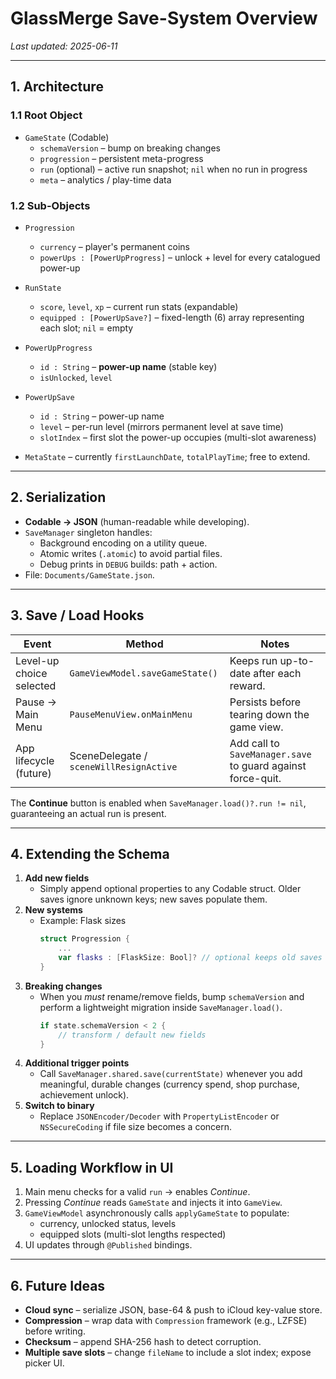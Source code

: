 # GlassMerge Save-System Overview

_Last updated: 2025-06-11_

---

## 1. Architecture

### 1.1 Root Object
* `GameState` (Codable)
  * `schemaVersion` – bump on breaking changes
  * `progression` – persistent meta-progress
  * `run` (optional) – active run snapshot; `nil` when no run in progress
  * `meta` – analytics / play-time data

### 1.2 Sub-Objects
* `Progression`
  * `currency` – player's permanent coins
  * `powerUps : [PowerUpProgress]` – unlock + level for every catalogued power-up

* `RunState`
  * `score`, `level`, `xp` – current run stats (expandable)
  * `equipped : [PowerUpSave?]` – fixed-length (6) array representing each slot; `nil` = empty

* `PowerUpProgress`
  * `id : String` – **power-up name** (stable key)
  * `isUnlocked`, `level`

* `PowerUpSave`
  * `id : String` – power-up name
  * `level` – per-run level (mirrors permanent level at save time)
  * `slotIndex` – first slot the power-up occupies (multi-slot awareness)

* `MetaState` – currently `firstLaunchDate`, `totalPlayTime`; free to extend.

---

## 2. Serialization
* **Codable → JSON** (human-readable while developing).
* `SaveManager` singleton handles:
  * Background encoding on a utility queue.
  * Atomic writes (`.atomic`) to avoid partial files.
  * Debug prints in `DEBUG` builds: path + action.
* File: `Documents/GameState.json`.

---

## 3. Save / Load Hooks
| Event | Method | Notes |
|-------|--------|-------|
| Level-up choice selected | `GameViewModel.saveGameState()` | Keeps run up-to-date after each reward. |
| Pause → Main Menu | `PauseMenuView.onMainMenu` | Persists before tearing down the game view. |
| App lifecycle (future) | SceneDelegate / `sceneWillResignActive` | Add call to `SaveManager.save` to guard against force-quit. |

The **Continue** button is enabled when `SaveManager.load()?.run != nil`, guaranteeing an actual run is present.

---

## 4. Extending the Schema

1. **Add new fields**
   * Simply append optional properties to any Codable struct. Older saves ignore unknown keys; new saves populate them.
2. **New systems**
   * Example: Flask sizes
     ```swift
     struct Progression {
         ...
         var flasks : [FlaskSize: Bool]? // optional keeps old saves valid
     }
     ```
3. **Breaking changes**
   * When you _must_ rename/remove fields, bump `schemaVersion` and perform a lightweight migration inside `SaveManager.load()`.
     ```swift
     if state.schemaVersion < 2 {
         // transform / default new fields
     }
     ```
4. **Additional trigger points**
   * Call `SaveManager.shared.save(currentState)` whenever you add meaningful, durable changes (currency spend, shop purchase, achievement unlock).
5. **Switch to binary**
   * Replace `JSONEncoder/Decoder` with `PropertyListEncoder` or `NSSecureCoding` if file size becomes a concern.

---

## 5. Loading Workflow in UI
1. Main menu checks for a valid `run` → enables _Continue_.
2. Pressing _Continue_ reads `GameState` and injects it into `GameView`.
3. `GameViewModel` asynchronously calls `applyGameState` to populate:
   * currency, unlocked status, levels
   * equipped slots (multi-slot lengths respected)
4. UI updates through `@Published` bindings.

---

## 6. Future Ideas
* **Cloud sync** – serialize JSON, base-64 & push to iCloud key-value store.
* **Compression** – wrap data with `Compression` framework (e.g., LZFSE) before writing.
* **Checksum** – append SHA-256 hash to detect corruption.
* **Multiple save slots** – change `fileName` to include a slot index; expose picker UI. 